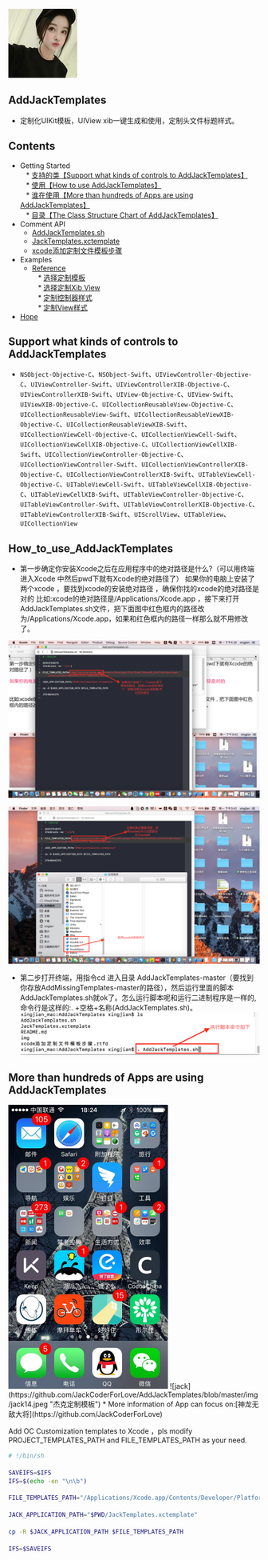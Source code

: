 ![(jacklogo)](https://github.com/JackCoderForLove/AddJackTemplates/blob/master/JackTemplates.xctemplate/TemplateIcon.png "杰克logo")
## AddJackTemplates
* 定制化UIKit模板，UIView xib一键生成和使用，定制头文件标题样式。
## Contents
* Getting Started<br>
    * [支持的类【Support what kinds of controls to AddJackTemplates】](#Support_what_kinds_of_controls_to_AddJackTemplates)<br>
    * [使用【How to use AddJackTemplates】](#How_to_use_AddJackTemplates)<br>
    * [谁在使用【More than hundreds of Apps are using AddJackTemplates】](#More_than_hundreds_of_Apps_are_using_AddJackTemplates)<br>
    * [目录【The Class Structure Chart of AddJackTemplates】](#The_Class_Structure_Chart_of_AddJackTemplates)<br>
* Comment API
	* [AddJackTemplates.sh](#AddJackTemplates.sh)<br>
	* [JackTemplates.xctemplate](#JackTemplates.xctemplate)<br>
	* [xcode添加定制文件模板步骤](#jackaddsetp)<br>
* Examples
    * [Reference](#Reference)<br>
    * [选择定制模板](#jackstep3)<br>
    * [选择定制Xib View](#jackstep7)<br>
    * [定制控制器样式](#jackstepController)<br>
    * [定制View样式](#jackstepView)<br>
* [Hope](#Hope)
## <a id="Support_what_kinds_of_controls_to_AddJackTemplates"></a>Support what kinds of controls to AddJackTemplates
* `NSObject-Objective-C`、`NSObject-Swift`、`UIViewController-Objective-C`、`UIViewController-Swift`、`UIViewControllerXIB-Objective-C`、`UIViewControllerXIB-Swift`、`UIView-Objective-C`、`UIView-Swift`、`UIViewXIB-Objective-C`、`UICollectionReusableView-Objective-C`、`UICollectionReusableView-Swift`、`UICollectionReusableViewXIB-Objective-C`、`UICollectionReusableViewXIB-Swift`、`UICollectionViewCell-Objective-C`、`UICollectionViewCell-Swift`、`UICollectionViewCellXIB-Objective-C`、`UICollectionViewCellXIB-Swift`、`UICollectionViewController-Objective-C`、`UICollectionViewController-Swift`、`UICollectionViewControllerXIB-Objective-C`、`UICollectionViewControllerXIB-Swift`、`UITableViewCell-Objective-C`、`UITableViewCell-Swift`、`UITableViewCellXIB-Objective-C`、`UITableViewCellXIB-Swift`、`UITableViewController-Objective-C`、`UITableViewController-Swift`、`UITableViewControllerXIB-Objective-C`、`UITableViewControllerXIB-Swift`、`UIScrollView`、`UITableView`、`UICollectionView`
## <a id="How_to_use_AddJackTemplates"></a>How_to_use_AddJackTemplates

* 第一步确定你安装Xcode之后在应用程序中的绝对路径是什么?（可以用终端进入Xcode 中然后pwd下就有Xcode的绝对路径了）
如果你的电脑上安装了两个xcode ，要找到xcode的安装绝对路径 ，确保你找的xcode的绝对路径是对的
比如:xcode的绝对路径是/Applications/Xcode.app ，接下来打开AddJackTemplates.sh文件，把下面图中红色框内的路径改为/Applications/Xcode.app，如果和红色框内的路径一样那么就不用修改了。

![jack](https://github.com/JackCoderForLove/AddJackTemplates/blob/master/img/jack1.png "杰克定制模板")

![jack](https://github.com/JackCoderForLove/AddJackTemplates/blob/master/img/jack2.png "杰克定制模板") 

* 第二步打开终端，用指令cd 进入目录 AddJackTemplates-master（要找到你存放AddMissingTemplates-master的路径），然后运行里面的脚本AddJackTemplates.sh就ok了。怎么运行脚本呢和运行二进制程序是一样的, 命令行是这样的:. +空格+名称(AddJackTemplates.sh)。
![jack](https://github.com/JackCoderForLove/AddJackTemplates/blob/master/img/jack12.png "杰克定制模板") 

## <a id="More_than_hundreds_of_Apps_are_using_AddJackTemplates"></a>More than hundreds of Apps are using AddJackTemplates
<img src=https://github.com/JackCoderForLove/AddJackTemplates/blob/master/img/jack14.jpeg width="320" height="568">
![jack](https://github.com/JackCoderForLove/AddJackTemplates/blob/master/img/jack14.jpeg "杰克定制模板")
* More information of App can focus on:[神龙无敌大将](https://github.com/JackCoderForLove)

Add OC Customization templates to Xcode ，pls modify PROJECT_TEMPLATES_PATH and FILE_TEMPLATES_PATH as your need.

```sh
# !/bin/sh

SAVEIFS=$IFS
IFS=$(echo -en "\n\b")

FILE_TEMPLATES_PATH="/Applications/Xcode.app/Contents/Developer/Platforms/iPhoneOS.platform/Developer/Library/Xcode/Templates/File Templates/Source"

JACK_APPLICATION_PATH="$PWD/JackTemplates.xctemplate"

cp -R $JACK_APPLICATION_PATH $FILE_TEMPLATES_PATH

IFS=$SAVEIFS

```
